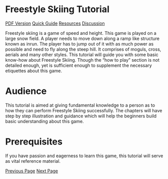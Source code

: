 # Freestyle Skiing Tutorial
[PDF Version](../freestyle_skiing/freestyle_skiing_pdf_version.md)
[Quick Guide](../freestyle_skiing/freestyle_skiing_quick_guide.md)
[Resources](../freestyle_skiing/freestyle_skiing_useful_resources.md)
[Discussion](../freestyle_skiing/freestyle_skiing_discussion.md)

Freestyle skiing is a game of speed and height. This game is played on a large snow field. A player needs to move down along a ramp like structure known as inrun. The player has to jump out of it with as much power as possible and need to fly along the steep hill. It comprises of moguls, cross, aerials and many other styles. This tutorial will guide you with some basic know-how about Freestyle Skiing. Though the “how to play” section is not detailed enough, yet is sufficient enough to supplement the necessary etiquettes about this game.

# Audience
This tutorial is aimed at giving fundamental knowledge to a person as to how they can perform Freestyle Skiing successfully. The chapters will have step by step illustration and guidance which will help the beginners build basic understanding about this game.

# Prerequisites
If you have passion and eagerness to learn this game, this tutorial will serve as vital reference material.


[Previous Page](../freestyle_skiing/index.md) [Next Page](../freestyle_skiing/freestyle_skiing_overview.md) 
